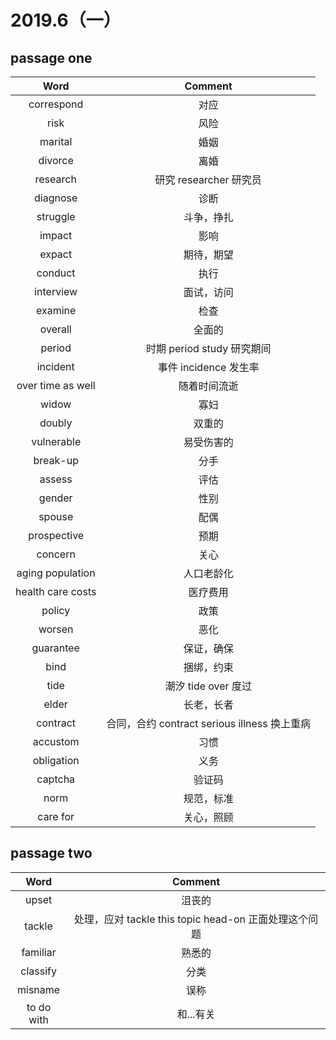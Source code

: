 # 2019.6（一）

## passage one

| Word              | Comment                                      |
| :---:             | :---:                                        |
| correspond        | 对应                                         |
| risk              | 风险                                         |
| marital           | 婚姻                                         |
| divorce           | 离婚                                         |
| research          | 研究 researcher 研究员                       |
| diagnose          | 诊断                                         |
| struggle          | 斗争，挣扎                                   |
| impact            | 影响                                         |
| expact            | 期待，期望                                   |
| conduct           | 执行                                         |
| interview         | 面试，访问                                   |
| examine           | 检查                                         |
| overall           | 全面的                                       |
| period            | 时期 period study 研究期间                   |
| incident          | 事件 incidence 发生率                        |
| over time as well | 随着时间流逝                                 |
| widow             | 寡妇                                         |
| doubly            | 双重的                                       |
| vulnerable        | 易受伤害的                                   |
| break-up          | 分手                                         |
| assess            | 评估                                         |
| gender            | 性别                                         |
| spouse            | 配偶                                         |
| prospective       | 预期                                         |
| concern           | 关心                                         |
| aging population  | 人口老龄化                                   |
| health care costs | 医疗费用                                     |
| policy            | 政策                                         |
| worsen            | 恶化                                         |
| guarantee         | 保证，确保                                   |
| bind              | 捆绑，约束                                   |
| tide              | 潮汐 tide over 度过                          |
| elder             | 长老，长者                                   |
| contract          | 合同，合约 contract serious illness 换上重病 |
| accustom          | 习惯                                         |
| obligation        | 义务                                         |
| captcha           | 验证码                                       |
| norm              | 规范，标准                                   |
| care for          | 关心，照顾                                   |

## passage two

| Word       | Comment                                               |
| :---:      | :---:                                                 |
| upset      | 沮丧的                                                |
| tackle     | 处理，应对 tackle this topic head-on 正面处理这个问题 |
| familiar   | 熟悉的                                                |
| classify   | 分类                                                  |
| misname    | 误称                                                  |
| to do with | 和...有关                                             |
